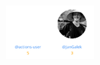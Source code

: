
<div style="display: flex; flex-wrap: wrap; align-items: center; margin-bottom: 10px;">
<span style="width:100px;">
  <a href="https://github.com/actions-user"><img src="https://raw.githubusercontent.com/gouef/commit-lint-action/refs/heads/contributors-svg/.github/contributors/actions-user.svg" alt="actions-user" /></a>
</span>
<span style="width:100px;">
  <a href="https://github.com/JanGalek"><img src="https://raw.githubusercontent.com/gouef/commit-lint-action/refs/heads/contributors-svg/.github/contributors/JanGalek.svg" alt="JanGalek" /></a>
</span>
</div>

